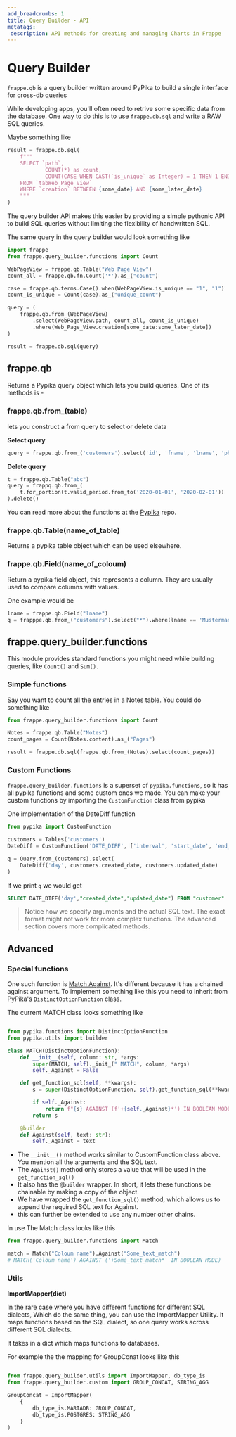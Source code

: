 ```yaml
---
add_breadcrumbs: 1
title: Query Builder - API
metatags:
 description: API methods for creating and managing Charts in Frappe
---
```


# Query Builder

`frappe.qb` is a query builder written around PyPika to build a single interface for cross-db queries

While developing apps, you'll often need to retrive some specific data from the database. One way to do this is to use `frappe.db.sql` and write a RAW SQL queries.

Maybe something like

```python
result = frappe.db.sql(
	f"""
	SELECT `path`,
			COUNT(*) as count,
			COUNT(CASE WHEN CAST(`is_unique` as Integer) = 1 THEN 1 END) as unique_count
	FROM `tabWeb Page View`
	WHERE `creation` BETWEEN {some_date} AND {some_later_date}
	"""
)
```

The query builder API makes this easier by providing a simple pythonic API to build SQL queries without limiting the flexibility of handwritten SQL.

The same query in the query builder would look something like

```python
import frappe
from frappe.query_builder.functions import Count

WebPageView = frappe.qb.Table("Web Page View")
count_all = frappe.qb.fn.Count('*').as_("count")

case = frappe.qb.terms.Case().when(WebPageView.is_unique == "1", "1")
count_is_unique = Count(case).as_("unique_count")

query = (
	frappe.qb.from_(WebPageView)
		.select(WebPageView.path, count_all, count_is_unique)
		.where(Web_Page_View.creation[some_date:some_later_date])
)

result = frappe.db.sql(query)
```

## frappe.qb

Returns a Pypika query object which lets you build queries. One of its methods is -

### frappe.qb.from\_(table)

lets you construct a from query to select or delete data

**Select query**

```python
query = frappe.qb.from_('customers').select('id', 'fname', 'lname', 'phone')
```

**Delete query**

```python
t = frappe.qb.Table("abc")
query = frappq.qb.from_(
	t.for_portion(t.valid_period.from_to('2020-01-01', '2020-02-01'))
).delete()
```

You can read more about the functions at the [Pypika](https://github.com/kayak/pypika) repo.

### frappe.qb.Table(name\_of\_table)

Returns a pypika table object which can be used elsewhere.

### frappe.qb.Field(name\_of\_coloum)

Return a pypika field object, this represents a column. They are usually used to compare columns with values.

One example would be

```python
lname = frappe.qb.Field("lname")
q = frapppe.qb.from_("customers").select("*").where(lname == 'Mustermann')
```

## frappe.query_builder.functions

This module provides standard functions you might need while building queries, like `Count()` and `Sum().`

### Simple functions

Say you want to count all the entries in a Notes table. You could do something like

```python
from frappe.query_builder.functions import Count

Notes = frappe.qb.Table("Notes")
count_pages = Count(Notes.content).as_("Pages")

result = frappe.db.sql(frappe.qb.from_(Notes).select(count_pages))
```

### Custom Functions

`frappe.query_builder.functions` is a superset of `pypika.functions`, so it has all pypika functions and some custom ones we made. You can make your custom functions by importing the `CustomFunction` class from pypika

One implementation of the DateDiff function

```python
from pypika import CustomFunction

customers = Tables('customers')
DateDiff = CustomFunction('DATE_DIFF', ['interval', 'start_date', 'end_date'])

q = Query.from_(customers).select(
	DateDiff('day', customers.created_date, customers.updated_date)
)
```

If we print `q` we would get

```SQL
SELECT DATE_DIFF('day',"created_date","updated_date") FROM "customer"
```

> Notice how we specify arguments and the actual SQL text. The exact format might not work for more complex functions. The advanced section covers more complicated methods.

## Advanced

### Special functions

One such function is [Match Against](https://mariadb.com/kb/en/match-against/). It's different because it has a chained against argument. To implement something like this you need to inherit from PyPika's `DistinctOptionFunction` class.

The current MATCH class looks something like

```python

from pypika.functions import DistinctOptionFunction
from pypika.utils import builder

class MATCH(DistinctOptionFunction):
	def __init__(self, column: str, *args:
		super(MATCH, self)._init_(" MATCH", column, *args)
		self._Against = False

	def get_function_sql(self, **kwargs):
		s = super(DistinctOptionFunction, self).get_function_sql(**kwargs)

		if self._Against:
			return f"{s} AGAINST (f'+{self._Against}*') IN BOOLEAN MODE)"
		return s

	@builder
	def Against(self, text: str):
		self._Against = text
```

- The `__init__()` method works similar to CustomFunction class above. You mention all the arguments and the SQL text.
- The `Against()` method only stores a value that will be used in the `get_function_sql()`
- It also has the `@builder` wrapper. In short, it lets these functions be chainable by making a copy of the object.
- We have wrapped the `get_function_sql()` method, which allows us to append the required SQL text for Against.
- this can further be extended to use any number other chains.

In use The Match class looks like this

```python
from frappe.query_builder.functions import Match

match = Match("Coloum name").Against("Some_text_match")
# MATCH('Coloum name') AGAINST ('+Some_text_match*' IN BOOLEAN MODE)
```

### Utils

**ImportMapper(dict)**

In the rare case where you have different functions for different SQL dialects, Which do the same thing, you can use the ImportMapper Utility. It maps functions based on the SQL dialect, so one query works across different SQL dialects.

It takes in a dict which maps functions to databases.

For example the the mapping for GroupConat looks like this

```python

from frappe.query_builder.utils import ImportMapper, db_type_is
from frappe.query_builder.custom import GROUP_CONCAT, STRING_AGG

GroupConcat = ImportMapper(
	{
		db_type_is.MARIADB: GROUP_CONCAT,
		db_type_is.POSTGRES: STRING_AGG
	}
)
```
